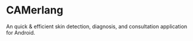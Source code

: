 # CAMerlang
An quick &amp; efficient skin detection, diagnosis, and consultation application for Android.
